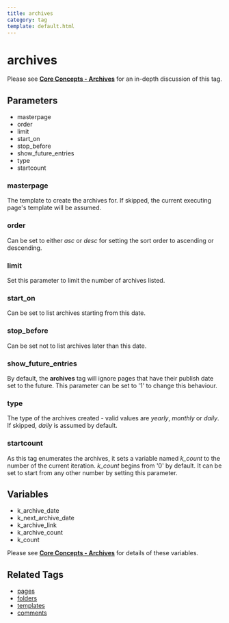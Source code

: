 ```yaml
---
title: archives
category: tag
template: default.html
---
```


# archives

Please see [**Core Concepts - Archives**](../../concepts/using-archives.html) for an in-depth discussion of this tag.

## Parameters

*   masterpage
*   order
*   limit
*   start\_on
*   stop\_before
*   show\_future\_entries
*   type
*   startcount

### masterpage

The template to create the archives for. If skipped, the current executing page's template will be assumed.

### order

Can be set to either _asc_ or _desc_ for setting the sort order to ascending or descending.

### limit

Set this parameter to limit the number of archives listed.

### start_on

Can be set to list archives starting from this date.

### stop_before

Can be set not to list archives later than this date.

### show_future_entries

By default, the **archives** tag will ignore pages that have their publish date set to the future. This parameter can be set to '1' to change this behaviour.

### type

The type of the archives created - valid values are _yearly_, _monthly_ or _daily_. If skipped, _daily_ is assumed by default.

### startcount

As this tag enumerates the archives, it sets a variable named *k\_count* to the number of the current iteration. *k\_count* begins from '0' by default. It can be set to start from any other number by setting this parameter.

## Variables

*   k\_archive\_date
*   k\_next\_archive\_date
*   k\_archive\_link
*   k\_archive\_count
*   k\_count

Please see [**Core Concepts - Archives**](../../concepts/using-archives.html) for details of these variables.

## Related Tags

*   [pages](../pages.html)
*   [folders](../folders.html)
*   [templates](../templates.html)
*   [comments](../comments.html)
